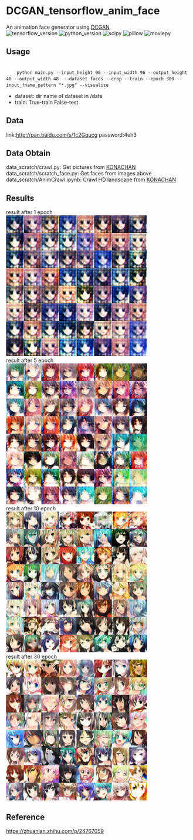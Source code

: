 # DCGAN_tensorflow_anim_face
An animation face generator using [DCGAN](https://github.com/carpedm20/DCGAN-tensorflow)<br>
![tensorflow_version](https://img.shields.io/badge/tensorflow-0.12.1-green.svg)
![python_version](https://img.shields.io/badge/pyton-2.7.13-green.svg)
![scipy](https://img.shields.io/badge/dependencies-scipy-blue.svg)
![pillow](https://img.shields.io/badge/dependencies-pillow-blue.svg)
![moviepy](https://img.shields.io/badge/dependencies-moviepy(optional)-blue.svg)

## Usage
<code>
    python main.py --input_height 96 --input_width 96 --output_height 48 --output_width 48  --dataset faces --crop --train --epoch 300 --input_fname_pattern "*.jpg" --visualize
</code>

* dataset: dir name of dataset in /data
* train: True-train False-test

## Data
link:http://pan.baidu.com/s/1c2Gqucg  password:4eh3

## Data Obtain
data_scratch/crawl.py: Get pictures from [KONACHAN](http://link.zhihu.com/?target=http%3A//konachan.net/)<br>
data_scratch/scratch_face.py: Get faces from images above<br>
data_scratch/AnimCrawl.ipynb: Crawl HD landscape from [KONACHAN](http://link.zhihu.com/?target=http%3A//konachan.net/)<br>


## Results
result after 1 epoch<br>
![epoch1](samples_try0(6epoch)/train_01_0058.png)<br>
result after 5 epoch<br>
![epoch1](samples_try0(6epoch)/train_05_0094.png)<br>
result after 10 epoch<br>
![epoch1](samples_try3(10epoch)/train_00_0098.png)<br>
result after 30 epoch<br>
![epoch1](samples_try4(10epoch)/train_09_0829.png)<br>

## Reference
https://zhuanlan.zhihu.com/p/24767059